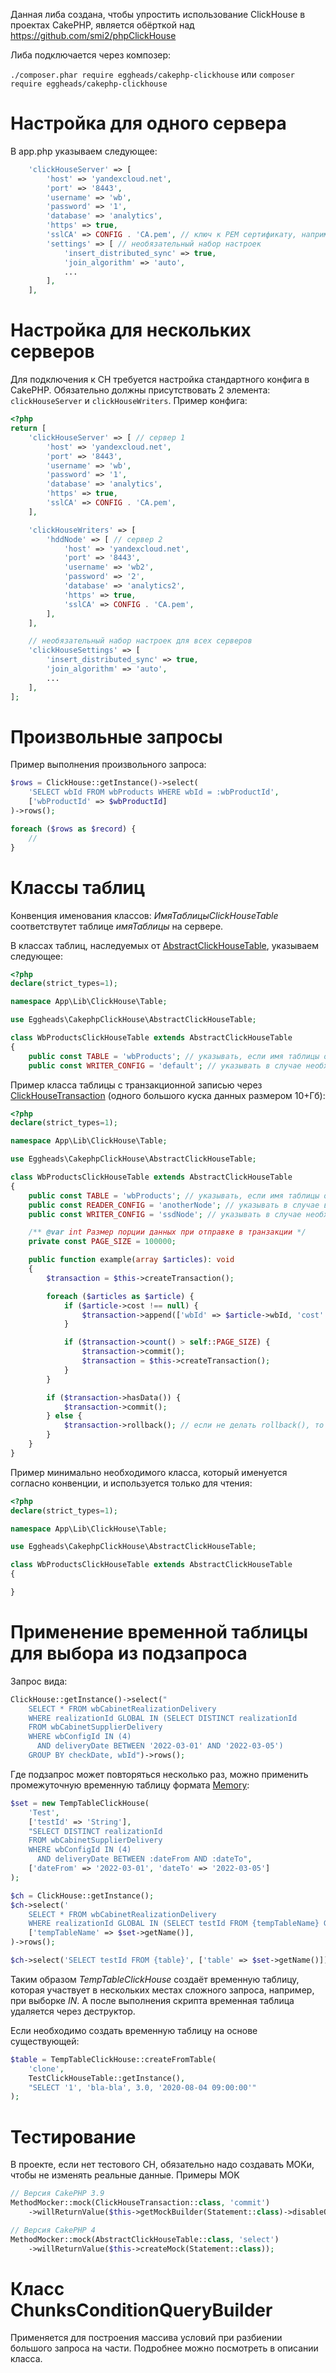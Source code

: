 Данная либа создана, чтобы упростить использование ClickHouse в проектах CakePHP, является обёрткой
над https://github.com/smi2/phpClickHouse

Либа подключается через композер:

`./composer.phar require eggheads/cakephp-clickhouse`
или
`composer require eggheads/cakephp-clickhouse`

# Настройка для одного сервера

В app.php указываем следующее:

```php
    'clickHouseServer' => [
        'host' => 'yandexcloud.net',
        'port' => '8443',
        'username' => 'wb',
        'password' => '1',
        'database' => 'analytics',
        'https' => true,
        'sslCA' => CONFIG . 'CA.pem', // ключ к PEM сертификату, например, для Яндекс Облака
        'settings' => [ // необязательный набор настроек
            'insert_distributed_sync' => true,
            'join_algorithm' => 'auto',
            ...
        ],
    ],
```

# Настройка для нескольких серверов

Для подключения к CH требуется настройка стандартного конфига в CakePHP. Обязательно должны присутствовать 2
элемента: `clickHouseServer` и `clickHouseWriters`. Пример конфига:

```php
<?php
return [
    'clickHouseServer' => [ // сервер 1
        'host' => 'yandexcloud.net',
        'port' => '8443',
        'username' => 'wb',
        'password' => '1',
        'database' => 'analytics',
        'https' => true,
        'sslCA' => CONFIG . 'CA.pem',
    ],

    'clickHouseWriters' => [
        'hddNode' => [ // сервер 2
            'host' => 'yandexcloud.net',
            'port' => '8443',
            'username' => 'wb2',
            'password' => '2',
            'database' => 'analytics2',
            'https' => true,
            'sslCA' => CONFIG . 'CA.pem',
        ],
    ],

    // необязательный набор настроек для всех серверов
    'clickHouseSettings' => [
        'insert_distributed_sync' => true,
        'join_algorithm' => 'auto',
        ...
    ],
];
```

# Произвольные запросы

Пример выполнения произвольного запроса:

```php
$rows = ClickHouse::getInstance()->select(
    'SELECT wbId FROM wbProducts WHERE wbId = :wbProductId',
    ['wbProductId' => $wbProductId]
)->rows();

foreach ($rows as $record) {
    //
}
```

# Классы таблиц

Конвенция именования классов: _ИмяТаблицыClickHouseTable_ соответствутет таблице _имяТаблицы_ на сервере.

В классах таблиц, наследуемых от [AbstractClickHouseTable](src/AbstractClickHouseTable.php), указываем следующее:

```php
<?php
declare(strict_types=1);

namespace App\Lib\ClickHouse\Table;

use Eggheads\CakephpClickHouse\AbstractClickHouseTable;

class WbProductsClickHouseTable extends AbstractClickHouseTable
{
    public const TABLE = 'wbProducts'; // указывать, если имя таблицы отличается от *ClickHouseTable
    public const WRITER_CONFIG = 'default'; // указывать в случае необходимости записи в таблицу из clickHouseWriters, либо default - это clickHouseServer

```

Пример класса таблицы с транзакционной записью через [ClickHouseTransaction](src/ClickHouseTransaction.php) (одного
большого куска данных размером 10+Гб):

```php
<?php
declare(strict_types=1);

namespace App\Lib\ClickHouse\Table;

use Eggheads\CakephpClickHouse\AbstractClickHouseTable;

class WbProductsClickHouseTable extends AbstractClickHouseTable
{
    public const TABLE = 'wbProducts'; // указывать, если имя таблицы отличается от *ClickHouseTable
    public const READER_CONFIG = 'anotherNode'; // указывать в случае в случае работы с другим сервером (не clickHouseServer из конфигурации)
    public const WRITER_CONFIG = 'ssdNode'; // указывать в случае необходимости записи в таблицу

    /** @var int Размер порции данных при отправке в транзакции */
    private const PAGE_SIZE = 100000;

    public function example(array $articles): void
    {
        $transaction = $this->createTransaction();

        foreach ($articles as $article) {
            if ($article->cost !== null) {
                $transaction->append(['wbId' => $article->wbId, 'cost' => $article->cost]); // если передать несуществующее поле, то вылетит Exception
            }

            if ($transaction->count() > self::PAGE_SIZE) {
                $transaction->commit();
                $transaction = $this->createTransaction();
            }
        }

        if ($transaction->hasData()) {
            $transaction->commit();
        } else {
            $transaction->rollback(); // если не делать rollback(), то при вызове диструктора вылетит Exception
        }
    }
}
```

Пример минимально необходимого класса, который именуется согласно конвенции, и используется только для чтения:

```php
<?php
declare(strict_types=1);

namespace App\Lib\ClickHouse\Table;

use Eggheads\CakephpClickHouse\AbstractClickHouseTable;

class WbProductsClickHouseTable extends AbstractClickHouseTable
{

}
```

# Применение временной таблицы для выбора из подзапроса

Запрос вида:

```php
ClickHouse::getInstance()->select("
    SELECT * FROM wbCabinetRealizationDelivery
    WHERE realizationId GLOBAL IN (SELECT DISTINCT realizationId
    FROM wbCabinetSupplierDelivery
    WHERE wbConfigId IN (4)
      AND deliveryDate BETWEEN '2022-03-01' AND '2022-03-05')
    GROUP BY checkDate, wbId")->rows();
```

Где подзапрос может повторяться несколько раз, можно применить промежуточную временную таблицу
формата [Memory](https://clickhouse.com/docs/ru/engines/table-engines/special/memory):

```php
$set = new TempTableClickHouse(
    'Test',
    ['testId' => 'String'],
    "SELECT DISTINCT realizationId
    FROM wbCabinetSupplierDelivery
    WHERE wbConfigId IN (4)
      AND deliveryDate BETWEEN :dateFrom AND :dateTo",
    ['dateFrom' => '2022-03-01', 'dateTo' => '2022-03-05']
);

$ch = ClickHouse::getInstance();
$ch->select('
    SELECT * FROM wbCabinetRealizationDelivery
    WHERE realizationId GLOBAL IN (SELECT testId FROM {tempTableName} GROUP BY checkDate, wbId',
    ['tempTableName' => $set->getName()],
)->rows();

$ch->select('SELECT testId FROM {table}', ['table' => $set->getName()]);
```

Таким образом _TempTableClickHouse_ создаёт временную таблицу, которая участвует в нескольких местах сложного запроса,
например, при выборке _IN_. А после выполнения скрипта временная таблица удаляется через деструктор.

Если необходимо создать временную таблицу на основе существующей:

```php
$table = TempTableClickHouse::createFromTable(
    'clone',
    TestClickHouseTable::getInstance(),
    "SELECT '1', 'bla-bla', 3.0, '2020-08-04 09:00:00'"
);
```

# Тестирование

В проекте, если нет тестового CH, обязательно надо создавать MOKи, чтобы не изменять реальные данные. Примеры MOK

```php
// Версия CakePHP 3.9
MethodMocker::mock(ClickHouseTransaction::class, 'commit')
    ->willReturnValue($this->getMockBuilder(Statement::class)->disableOriginalConstructor()->getMock());

// Версия CakePHP 4
MethodMocker::mock(AbstractClickHouseTable::class, 'select')
    ->willReturnValue($this->createMock(Statement::class));
```

# Класс ChunksConditionQueryBuilder
Применяется для построения массива условий при разбиении большого запроса на части. Подробнее можно посмотреть в описании класса.